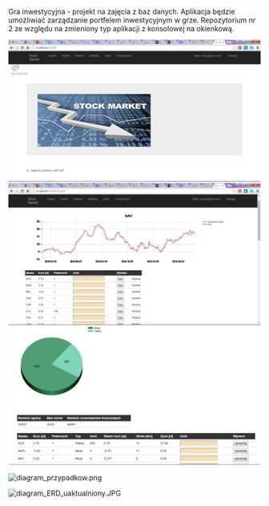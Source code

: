 Gra inwestycyjna - projekt na zajęcia z baz danych.
Aplikacja będzie umożliwiać zarządzanie portfelem inwestycyjnym w grze.
Repozytorium nr 2 ze względu na zmieniony typ aplikacji z konsolowej na okienkową.

![alt text](https://github.com/adrijanik/stock-market-investments/blob/master/interface.png "interface")
![alt text](https://github.com/adrijanik/stock-market-investments/blob/master/charts.png "charts")
![alt text](https://github.com/adrijanik/stock-market-investments/blob/master/wallet.png "wallet")


![diagram_przypadkow.png](https://bitbucket.org/repo/e9bEMG/images/2043180470-diagram_przypadkow.png)


![diagram_ERD_uaktualniony.JPG](https://bitbucket.org/repo/e9bEMG/images/3690523819-diagram_ERD_uaktualniony.JPG)
